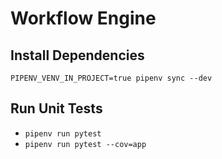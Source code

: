 # Workflow Engine

## Install Dependencies

`PIPENV_VENV_IN_PROJECT=true pipenv sync --dev`

## Run Unit Tests

- `pipenv run pytest`
- `pipenv run pytest --cov=app`
